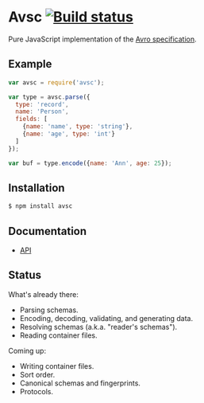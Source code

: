 # Avsc [![Build status](https://travis-ci.org/mtth/avsc.svg?branch=master)](https://travis-ci.org/mtth/avsc)

Pure JavaScript implementation of the [Avro specification](https://avro.apache.org/docs/current/spec.html).


## Example

```javascript
var avsc = require('avsc');

var type = avsc.parse({
  type: 'record',
  name: 'Person',
  fields: [
    {name: 'name', type: 'string'},
    {name: 'age', type: 'int'}
  ]
});

var buf = type.encode({name: 'Ann', age: 25});
```


## Installation

```bash
$ npm install avsc
```


## Documentation

+ [API](https://github.com/mtth/avsc/wiki/API)


## Status

What's already there:

+ Parsing schemas.
+ Encoding, decoding, validating, and generating data.
+ Resolving schemas (a.k.a. "reader's schemas").
+ Reading container files.

Coming up:

+ Writing container files.
+ Sort order.
+ Canonical schemas and fingerprints.
+ Protocols.

